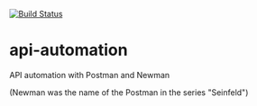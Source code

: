 [![Build Status](https://travis-ci.com/harmiksardar/api-automation.svg?branch=master)](https://travis-ci.com/harmiksardar/api-automation)

# api-automation

API automation with Postman and Newman 

(Newman was the name of the Postman in the series "Seinfeld")
